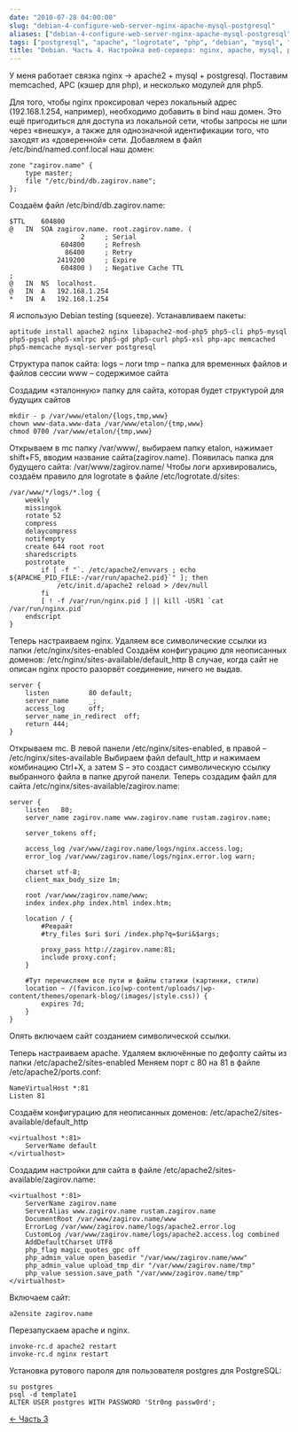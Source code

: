 ```yaml
---
date: "2010-07-28 04:00:00"
slug: "debian-4-configure-web-server-nginx-apache-mysql-postgresql"
aliases: ["debian-4-configure-web-server-nginx-apache-mysql-postgresql"]
tags: ["postgresql", "apache", "logrotate", "php", "debian", "mysql", "nginx", "bind"]
title: "Debian. Часть 4. Настройка веб-сервера: nginx, apache, mysql, postgresql"
---
```


У меня работает связка nginx -> apache2 + mysql + postgresql. Поставим memcached, APC (кэшер для php), и несколько модулей для php5.

Для того, чтобы nginx проксировал через локальный адрес (192.168.1.254, например), необходимо добавить в bind наш домен. Это ещё пригодиться для доступа из локальной сети, чтобы запросы не шли через «внешку», а также для однозначной идентификации того, что заходят из «доверенной» сети. Добавляем в файл /etc/bind/named.conf.local наш домен:

```
zone "zagirov.name" {
    type master;
    file "/etc/bind/db.zagirov.name";
};
```

Создаём файл /etc/bind/db.zagirov.name:

```
$TTL    604800
@   IN  SOA zagirov.name. root.zagirov.name. (
                  2     ; Serial
             604800     ; Refresh
              86400     ; Retry
            2419200     ; Expire
             604800 )   ; Negative Cache TTL
;
@   IN  NS  localhost.
@   IN  A   192.168.1.254
*   IN  A   192.168.1.254
```

Я использую Debian testing (squeeze). Устанавливаем пакеты:

```
aptitude install apache2 nginx libapache2-mod-php5 php5-cli php5-mysql php5-pgsql php5-xmlrpc php5-gd php5-curl php5-xsl php-apc memcached php5-memcache mysql-server postgresql
```

Структура папок сайта: logs – логи tmp – папка для временных файлов и файлов сессии www – содержимое сайта

Создадим «эталонную» папку для сайта, которая будет структурой для будущих сайтов

```
mkdir - p /var/www/etalon/{logs,tmp,www}
chown www-data.www-data /var/www/etalon/{tmp,www}
chmod 0700 /var/www/etalon/{tmp,www}
```

Открываем в mc папку /var/www/, выбираем папку etalon, нажимает shift+F5, вводим название сайта(zagirov.name). Появилась папка для будущего сайта: /var/www/zagirov.name/ Чтобы логи архивировались, создаём правило для logrotate в файле /etc/logrotate.d/sites:

```
/var/www/*/logs/*.log {
    weekly
    missingok
    rotate 52
    compress
    delaycompress
    notifempty
    create 644 root root
    sharedscripts
    postrotate
        if [ -f "`. /etc/apache2/envvars ; echo ${APACHE_PID_FILE:-/var/run/apache2.pid}`" ]; then
            /etc/init.d/apache2 reload > /dev/null
        fi
        [ ! -f /var/run/nginx.pid ] || kill -USR1 `cat /var/run/nginx.pid`
    endscript
}
```

Теперь настраиваем nginx. Удаляем все символические ссылки из папки /etc/nginx/sites-enabled Создаём конфигурацию для неописанных доменов: /etc/nginx/sites-available/default_http В случае, когда сайт не описан nginx просто разорвёт соединение, ничего не выдав.

```
server {
    listen          80 default;
    server_name     _;
    access_log      off;
    server_name_in_redirect  off;
    return 444;
}
```

Открываем mc. В левой панели /etc/nginx/sites-enabled, в правой – /etc/nginx/sites-available Выбираем файл default_http и нажимаем комбинацию Ctrl+X, а затем S – это создаст символическую ссылку выбранного файла в папке другой панели. Теперь создадим файл для сайта /etc/nginx/sites-available/zagirov.name:

```
server {
    listen   80;
    server_name zagirov.name www.zagirov.name rustam.zagirov.name;

    server_tokens off;

    access_log /var/www/zagirov.name/logs/nginx.access.log;
    error_log /var/www/zagirov.name/logs/nginx.error.log warn;

    charset utf-8;
    client_max_body_size 1m;

    root /var/www/zagirov.name/www;
    index index.php index.html index.htm;

    location / {
        #Реврайт
        #try_files $uri $uri /index.php?q=$uri&$args;

        proxy_pass http://zagirov.name:81;
        include proxy.conf;
    }

    #Тут перечисляем все пути и файлы статики (картинки, стили)
    location ~ /(favicon.ico|wp-content/uploads/|wp-content/themes/openark-blog/(images/|style.css)) {
        expires 7d;
    }
}
```

Опять включаем сайт созданием символической ссылки.

Теперь настраиваем apache. Удаляем включённые по дефолту сайты из папки /etc/apache2/sites-enabled Меняем порт с 80 на 81 в файле /etc/apache2/ports.conf:

```
NameVirtualHost *:81
Listen 81
```

Создаём конфигурацию для неописанных доменов: /etc/apache2/sites-available/default_http

```
<virtualhost *:81>
    ServerName default
</virtualhost>
```

Создадим настройки для сайта в файле /etc/apache2/sites-available/zagirov.name:

```
<virtualhost *:81>
    ServerName zagirov.name
    ServerAlias www.zagirov.name rustam.zagirov.name
    DocumentRoot /var/www/zagirov.name/www
    ErrorLog /var/www/zagirov.name/logs/apache2.error.log
    CustomLog /var/www/zagirov.name/logs/apache2.access.log combined
    AddDefaultCharset UTF8
    php_flag magic_quotes_gpc off
    php_admin_value open_basedir "/var/www/zagirov.name/www"
    php_admin_value upload_tmp_dir "/var/www/zagirov.name/tmp"
    php_value session.save_path "/var/www/zagirov.name/tmp"
</virtualhost>
```

Включаем сайт:

```
a2ensite zagirov.name
```

Перезапускаем apache и nginx.

```
invoke-rc.d apache2 restart
invoke-rc.d nginx restart
```

Установка рутового пароля для пользователя postgres для PostgreSQL:

```
su postgres
psql -d template1
ALTER USER postgres WITH PASSWORD 'Str0ng passw0rd';
```

[← Часть 3](/post/debian-3-setting-iptables-forward-nat-firewall) 
